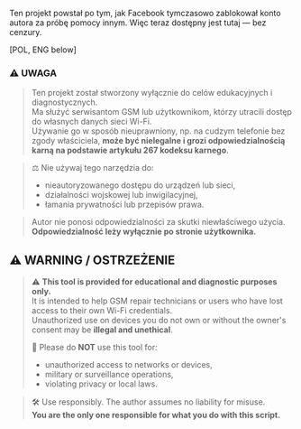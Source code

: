 Ten projekt powstał po tym, jak Facebook tymczasowo zablokował konto autora za próbę pomocy innym. Więc teraz dostępny jest tutaj — bez cenzury.

[POL, ENG below]
### ⚠️ UWAGA

> Ten projekt został stworzony wyłącznie do celów edukacyjnych i diagnostycznych.  
> Ma służyć serwisantom GSM lub użytkownikom, którzy utracili dostęp do własnych danych sieci Wi-Fi.  
> Używanie go w sposób nieuprawniony, np. na cudzym telefonie bez zgody właściciela, **może być nielegalne i grozi odpowiedzialnością karną na podstawie artykułu 267 kodeksu karnego**.

> ⚖️ Nie używaj tego narzędzia do:
> - nieautoryzowanego dostępu do urządzeń lub sieci,
> - działalności wojskowej lub inwigilacyjnej,
> - łamania prywatności lub przepisów prawa.

> Autor nie ponosi odpowiedzialności za skutki niewłaściwego użycia.  
> **Odpowiedzialność leży wyłącznie po stronie użytkownika.**


## ⚠️ WARNING / OSTRZEŻENIE

> ⚠️ **This tool is provided for educational and diagnostic purposes only.**  
> It is intended to help GSM repair technicians or users who have lost access to their own Wi-Fi credentials.  
> Unauthorized use on devices you do not own or without the owner's consent may be **illegal and unethical**.  
> 
> 🧪 Please do **NOT** use this tool for:
> - unauthorized access to networks or devices,
> - military or surveillance operations,
> - violating privacy or local laws.

> 🛠️ Use responsibly. The author assumes no liability for misuse.  
> **You are the only one responsible for what you do with this script.**

